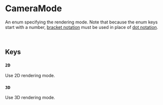 # CameraMode

An enum specifying the rendering mode. Note that because the enum keys start with a number, [bracket notation](https://developer.mozilla.org/en-US/docs/Web/JavaScript/Reference/Operators/Property_accessors#bracket_notation) must be used in place of [dot notation](https://developer.mozilla.org/en-US/docs/Web/JavaScript/Reference/Operators/Property_accessors#dot_notation).

<br>

## Keys

### `2D`

Use 2D rendering mode.

### `3D`

Use 3D rendering mode.